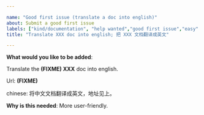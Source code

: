 ```yaml
---

name: "Good first issue (translate a doc into english)"
about: Submit a good first issue
labels: ["kind/documentation", "help wanted","good first issue","easy" ]
title: "Translate XXX doc into english; 把 XXX 文档翻译成英文"

---
```


<!-- Please only use this template for submitting good first issues -->

**What would you like to be added**:

Translate the **(FIXME) XXX** doc into english.

Url: **(FIXME)**

chinese:
将中文文档翻译成英文，地址见上。

**Why is this needed**:
More user-friendly.
